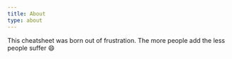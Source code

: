 ```yaml
---
title: About
type: about
---
```


This cheatsheet was born out of frustration. The more people add the less people suffer 😄
